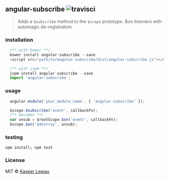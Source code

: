 ## angular-subscribe ![travisci](https://travis-ci.org/kasperlewau/angular-subscribe.svg?branch=master)
> Adds a `$subscribe` method to the `$scope` prototype. $on listeners with automagic de-registration.

### installation
```js
  /** with bower **/
  bower install angular-subscribe --save
  <script src="path/to/angular-subscribe/dist/angular-subscribe.js"></script>

  /** with jspm **/
  jspm install angular-subscribe --save
  import 'angular-subscribe';
```
### usage
```js
  angular.module('your_module_name', [ 'angular-subscribe' ]);
```
```js
  $scope.$subscribe('event', callbackFn);
  /** becomes **/
  var unsub = $rootScope.$on('event', callbackFn);
  $scope.$on('$destroy', unsub);
```

### testing
`npm install; npm test`

### License
MIT © [Kasper Lewau](github.com/kasperlewau)
